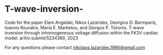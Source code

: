 # T-wave-inversion-
Code for the paper Eleni Angelaki, Nikos Lazarides, Georgios D. Barmparis, Ioannis Kourakis, Maria E. Marketou, and Giorgos P. Tsironis. T-wave inversion through inhomogeneous voltage diffusion within the FK3V cardiac model. arXiv:submit/5234360, 2023

For any questions please contact nikolaos.lazarides.1966@gmail.com 
